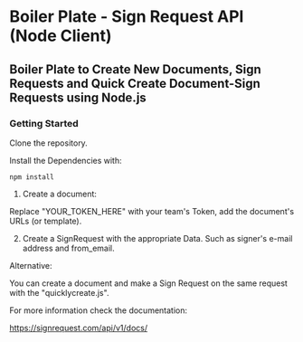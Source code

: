 # Boiler Plate - Sign Request API (Node Client)

## Boiler Plate to Create New Documents, Sign Requests and Quick Create Document-Sign Requests using Node.js

### Getting Started

Clone the repository.

Install the Dependencies with:

```npm install```

1) Create a document:

Replace "YOUR_TOKEN_HERE" with your team's Token, add the document's URLs (or template).

2) Create a SignRequest with the appropriate Data. Such as signer's e-mail address and from_email.

Alternative:

You can create a document and make a Sign Request on the same request with the "quicklycreate.js".

For more information check the documentation:

https://signrequest.com/api/v1/docs/